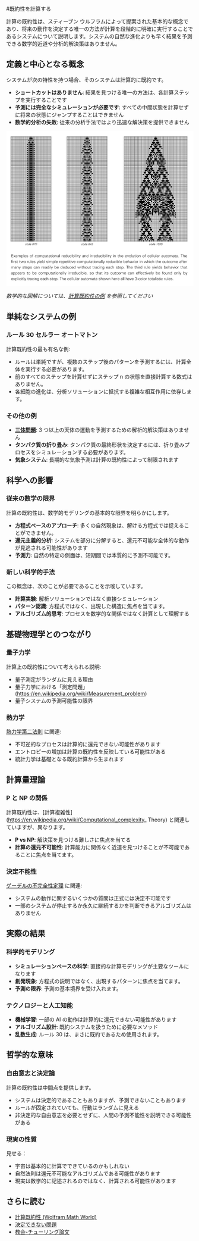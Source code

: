 #既約性を計算する

計算の既約性は、スティーブン ウルフラムによって提案された基本的な概念であり、将来の動作を決定する唯一の方法が計算を段階的に明確に実行することであるシステムについて説明します。システムの自然な進化よりも早く結果を予測できる数学的近道や分析的解決策はありません。

## 定義と中心となる概念

システムが次の特性を持つ場合、そのシステムは計算的に既約です。
- **ショートカットはありません**: 結果を見つける唯一の方法は、各計算ステップを実行することです
- **予測には完全なシミュレーションが必要です**: すべての中間状態を計算せずに将来の状態にジャンプすることはできません
- **数学的分析の失敗**: 従来の分析手法ではより迅速な解決策を提供できません

![代替テキスト](../../images/computational-irreducibility/image.png)

*数学的な図解については、[計算既約性の例](https://mathworld.wolfram.com/ComputationalIrreducibility.html) を参照してください*

## 単純なシステムの例

### ルール 30 セルラー オートマトン
計算既約性の最も有名な例:
- ルールは単純ですが、複数のステップ後のパターンを予測するには、計算全体を実行する必要があります。
- 前のすべてのステップを計算せずにステップ n の状態を直接計算する数式はありません。
- 各細胞の進化は、分析ソリューションに抵抗する複雑な相互作用に依存します。

### その他の例
- **[三体問題](annotation:three-body-problem)**: 3 つ以上の天体の運動を予測するための解析的解決策はありません
- **タンパク質の折り畳み**: タンパク質の最終形状を決定するには、折り畳みプロセスをシミュレーションする必要があります。
- **気象システム**: 長期的な気象予測は計算の既約性によって制限されます

## 科学への影響

### 従来の数学の限界
計算の既約性は、数学的モデリングの基本的な限界を明らかにします。
- **方程式ベースのアプローチ**: 多くの自然現象は、解ける方程式では捉えることができません。
- **還元主義的分析**: システムを部分に分解すると、還元不可能な全体的な動作が見逃される可能性があります
- **予測力**: 自然の特定の側面は、短期間では本質的に予測不可能です。

### 新しい科学的手法
この概念は、次のことが必要であることを示唆しています。
- **計算実験**: 解析ソリューションではなく直接シミュレーション
- **パターン認識**: 方程式ではなく、出現した構造に焦点を当てます。
- **アルゴリズム的思考**: プロセスを数学的な関係ではなく計算として理解する

## 基礎物理学とのつながり

### 量子力学
計算上の既約性について考えられる説明:
- 量子測定がランダムに見える理由
- 量子力学における「測定問題」(https://en.wikipedia.org/wiki/Measurement_problem)
- 量子システムの予測可能性の限界

### 熱力学
[熱力学第二法則](https://en.wikipedia.org/wiki/Second_law_of_thermodynamics) に関連:
- 不可逆的なプロセスは計算的に還元できない可能性があります
- エントロピーの増加は計算の既約性を反映している可能性がある
- 統計力学は基礎となる既約計算から生まれます

## 計算量理論

### P と NP の関係
計算既約性は、[計算複雑性](https://en.wikipedia.org/wiki/Computational_complexity_ Theory) と関連していますが、異なります。
- **P vs NP**: 解決策を見つける難しさに焦点を当てる
- **計算の還元不可能性**: 計算能力に関係なく近道を見つけることが不可能であることに焦点を当てます。

### 決定不能性
[ゲーデルの不完全性定理](https://en.wikipedia.org/wiki/G%C3%B6del%27s_incompleteness_theorems) に関連:
- システムの動作に関するいくつかの質問は正式には決定不可能です
- 一部のシステムが停止するか永久に継続するかを判断できるアルゴリズムはありません

## 実際の結果

### 科学的モデリング
- **シミュレーションベースの科学**: 直接的な計算モデリングが主要なツールになります
- **創発現象**: 方程式の説明ではなく、出現するパターンに焦点を当てます。
- **予測の限界**: 予測の基本境界を受け入れます。

### テクノロジーと人工知能
- **機械学習**: 一部の AI の動作は計算的に還元できない可能性があります
- **アルゴリズム設計**: 既約システムを扱うために必要なメソッド
- **乱数生成**: ルール 30 は、まさに既約であるため使用されます。

## 哲学的な意味

### 自由意志と決定論
計算の既約性は中間点を提供します。
- システムは決定的であることもありますが、予測できないこともあります
- ルールが固定されていても、行動はランダムに見える
- 非決定的な自由意志を必要とせずに、人間の予測不能性を説明できる可能性がある

### 現実の性質
見せる：
- 宇宙は基本的に計算でできているのかもしれない
- 自然法則は還元不可能なアルゴリズムである可能性があります
- 現実は数学的に記述されるのではなく、計算される可能性があります

## さらに読む

- [計算既約性 (Wolfram Math World)](https://mathworld.wolfram.com/ComputationalIrreducibility.html)
- [決定できない問題](https://en.wikipedia.org/wiki/Undecidable_problem)
- [教会-チューリング論文](https://en.wikipedia.org/wiki/Church%E2%80%93Turing_thesis)